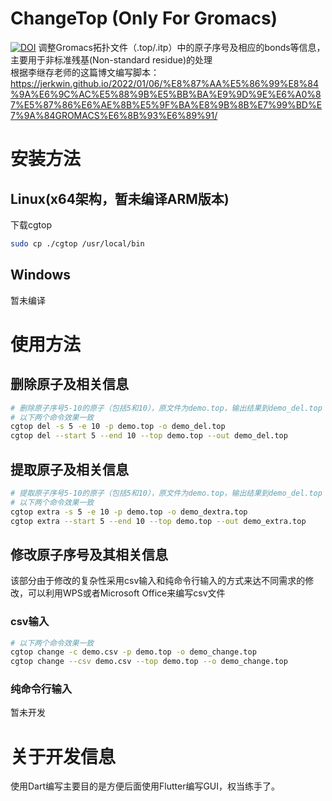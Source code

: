 # ChangeTop (Only For Gromacs)
[![DOI](https://zenodo.org/badge/659792234.svg)](https://zenodo.org/badge/latestdoi/659792234)
调整Gromacs拓扑文件（.top/.itp）中的原子序号及相应的bonds等信息，主要用于非标准残基(Non-standard residue)的处理 \
根据李继存老师的这篇博文编写脚本：https://jerkwin.github.io/2022/01/06/%E8%87%AA%E5%86%99%E8%84%9A%E6%9C%AC%E5%88%9B%E5%BB%BA%E9%9D%9E%E6%A0%87%E5%87%86%E6%AE%8B%E5%9F%BA%E8%9B%8B%E7%99%BD%E7%9A%84GROMACS%E6%8B%93%E6%89%91/
# 安装方法
## Linux(x64架构，暂未编译ARM版本)
下载cgtop
```bash
sudo cp ./cgtop /usr/local/bin
```

## Windows
暂未编译

# 使用方法

## 删除原子及相关信息

```bash
# 删除原子序号5-10的原子（包括5和10），原文件为demo.top，输出结果到demo_del.top
# 以下两个命令效果一致
cgtop del -s 5 -e 10 -p demo.top -o demo_del.top
cgtop del --start 5 --end 10 --top demo.top --out demo_del.top
```

## 提取原子及相关信息

```bash
# 提取原子序号5-10的原子（包括5和10），原文件为demo.top，输出结果到demo_del.top
# 以下两个命令效果一致
cgtop extra -s 5 -e 10 -p demo.top -o demo_dextra.top
cgtop extra --start 5 --end 10 --top demo.top --out demo_extra.top
```

## 修改原子序号及其相关信息

该部分由于修改的复杂性采用csv输入和纯命令行输入的方式来达不同需求的修改，可以利用WPS或者Microsoft Office来编写csv文件

### csv输入

```bash
# 以下两个命令效果一致
cgtop change -c demo.csv -p demo.top -o demo_change.top
cgtop change --csv demo.csv --top demo.top --o demo_change.top
```

###  纯命令行输入
暂未开发

# 关于开发信息
使用Dart编写主要目的是方便后面使用Flutter编写GUI，权当练手了。